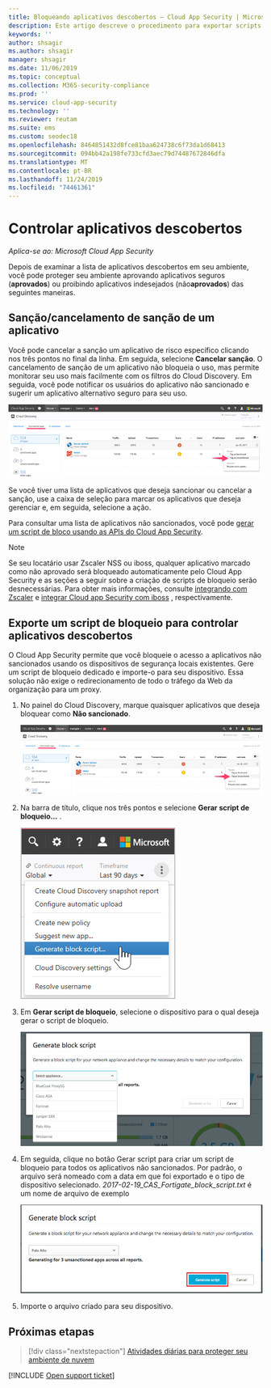 ```yaml
---
title: Bloqueando aplicativos descobertos – Cloud App Security | Microsoft Docs
description: Este artigo descreve o procedimento para exportar scripts de bloqueio para aplicativos descobertos.
keywords: ''
author: shsagir
ms.author: shsagir
manager: shsagir
ms.date: 11/06/2019
ms.topic: conceptual
ms.collection: M365-security-compliance
ms.prod: ''
ms.service: cloud-app-security
ms.technology: ''
ms.reviewer: reutam
ms.suite: ems
ms.custom: seodec18
ms.openlocfilehash: 8464851432d8fce81baa624738c6f73da1d68413
ms.sourcegitcommit: 094bb42a198fe733cfd3aec79d74487672846dfa
ms.translationtype: MT
ms.contentlocale: pt-BR
ms.lasthandoff: 11/24/2019
ms.locfileid: "74461361"
---
```

# <a name="govern-discovered-apps"></a>Controlar aplicativos descobertos

*Aplica-se ao: Microsoft Cloud App Security*

Depois de examinar a lista de aplicativos descobertos em seu ambiente, você pode proteger seu ambiente aprovando aplicativos seguros (**aprovados**) ou proibindo aplicativos indesejados (não**aprovados**) das seguintes maneiras.

## <a name="BKMK_SanctionApp"></a> Sanção/cancelamento de sanção de um aplicativo

Você pode cancelar a sanção um aplicativo de risco específico clicando nos três pontos no final da linha. Em seguida, selecione **Cancelar sanção**. O cancelamento de sanção de um aplicativo não bloqueia o uso, mas permite monitorar seu uso mais facilmente com os filtros do Cloud Discovery. Em seguida, você pode notificar os usuários do aplicativo não sancionado e sugerir um aplicativo alternativo seguro para seu uso.

![Marcar como não sancionado](./media/tag-as-unsanctioned.png)

Se você tiver uma lista de aplicativos que deseja sancionar ou cancelar a sanção, use a caixa de seleção para marcar os aplicativos que deseja gerenciar e, em seguida, selecione a ação.

Para consultar uma lista de aplicativos não sancionados, você pode [gerar um script de bloco usando as APIs do Cloud App Security](https://us.portal.cloudappsecurity.com/api-docs/#generate-block-script).

> [!NOTE]
> Se seu locatário usar Zscaler NSS ou iboss, qualquer aplicativo marcado como não aprovado será bloqueado automaticamente pelo Cloud App Security e as seções a seguir sobre a criação de scripts de bloqueio serão desnecessárias. Para obter mais informações, consulte [integrando com Zscaler](zscaler-integration.md) e [integrar Cloud app Security com iboss](iboss-integration.md) , respectivamente.

## <a name="export-a-block-script-to-govern-discovered-apps"></a>Exporte um script de bloqueio para controlar aplicativos descobertos

O Cloud App Security permite que você bloqueie o acesso a aplicativos não sancionados usando os dispositivos de segurança locais existentes. Gere um script de bloqueio dedicado e importe-o para seu dispositivo. Essa solução não exige o redirecionamento de todo o tráfego da Web da organização para um proxy.

1. No painel do Cloud Discovery, marque quaisquer aplicativos que deseja bloquear como **Não sancionado**.

    ![Marcar como não sancionado](./media/tag-as-unsanctioned.png)

2. Na barra de título, clique nos três pontos e selecione **Gerar script de bloqueio...** .

    ![Gerar script de bloqueio](./media/generate-block-script.png)

3. Em **Gerar script de bloqueio**, selecione o dispositivo para o qual deseja gerar o script de bloqueio.

    ![Pop-up de Gerar script de bloqueio](./media/generate-block-script-popup.png)

4. Em seguida, clique no botão Gerar script para criar um script de bloqueio para todos os aplicativos não sancionados. Por padrão, o arquivo será nomeado com a data em que foi exportado e o tipo de dispositivo selecionado. *2017-02-19_CAS_Fortigate_block_script.txt* é um nome de arquivo de exemplo

   ![Botão Gerar script de bloqueio](./media/generate-block-script-button.png)

5. Importe o arquivo criado para seu dispositivo.

## <a name="next-steps"></a>Próximas etapas

> [!div class="nextstepaction"]
> [Atividades diárias para proteger seu ambiente de nuvem](daily-activities-to-protect-your-cloud-environment.md)

[!INCLUDE [Open support ticket](includes/support.md)]

